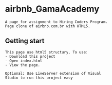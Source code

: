 # airbnb_GamaAcademy
    A page for assignment to Hiring Coders Program.
    Page clone of airbnb.com.br with HTML5.

## Getting start
    This page use html5 structury. To use: 
    - Download this project
    - Open index.html
    - View the page.

    Optional: Use LiveServer extension of Visual 
    Studio to run this project easy